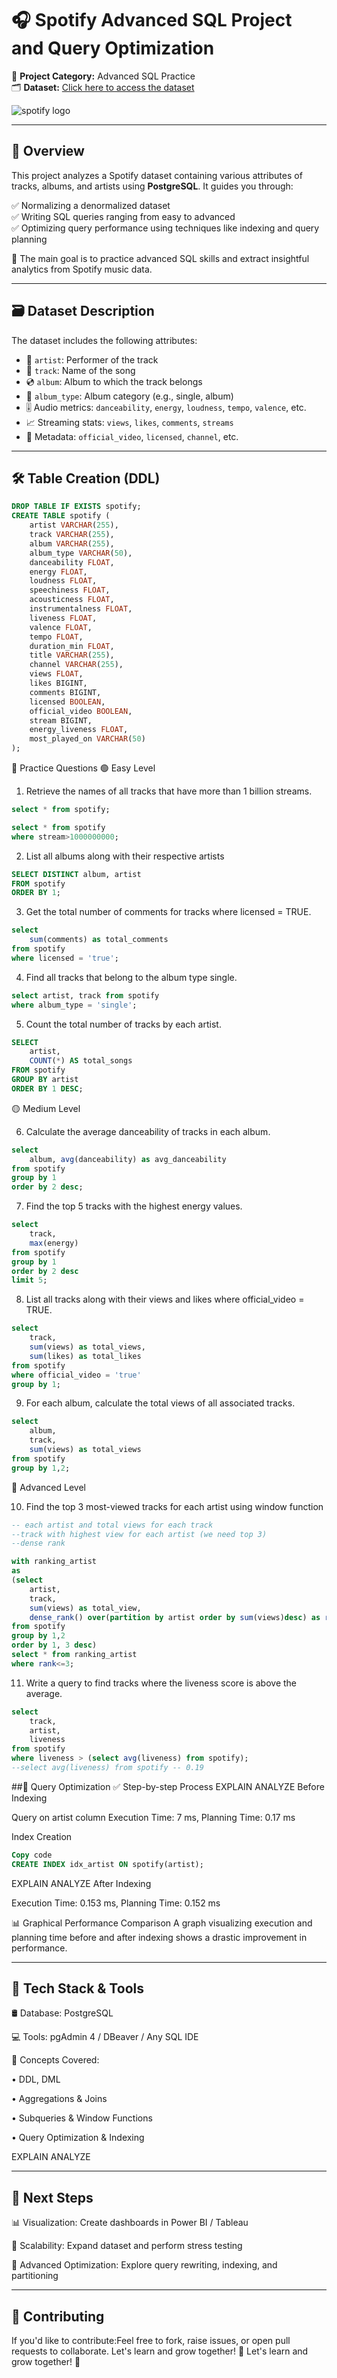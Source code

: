 # 🎧 Spotify Advanced SQL Project and Query Optimization

📌 **Project Category:** Advanced SQL Practice  
🗂️ **Dataset:** [Click here to access the dataset](https://www.kaggle.com/datasets/sanjanchaudhari/spotify-dataset) 

![spotify logo](https://github.com/user-attachments/assets/4c9692be-4b60-438e-b430-2e15840eb6c4)

---

## 📄 Overview

This project analyzes a Spotify dataset containing various attributes of tracks, albums, and artists using **PostgreSQL**. It guides you through:

✅ Normalizing a denormalized dataset  
✅ Writing SQL queries ranging from easy to advanced  
✅ Optimizing query performance using techniques like indexing and query planning

🎯 The main goal is to practice advanced SQL skills and extract insightful analytics from Spotify music data.

---

## 🗃️ Dataset Description

The dataset includes the following attributes:

- 🎤 `artist`: Performer of the track  
- 🎵 `track`: Name of the song  
- 💿 `album`: Album to which the track belongs  
- 🧾 `album_type`: Album category (e.g., single, album)  
- 🎚️ Audio metrics: `danceability`, `energy`, `loudness`, `tempo`, `valence`, etc.  
- 📈 Streaming stats: `views`, `likes`, `comments`, `streams`  
- 🔖 Metadata: `official_video`, `licensed`, `channel`, etc.

---

## 🛠️ Table Creation (DDL)

```sql
DROP TABLE IF EXISTS spotify;
CREATE TABLE spotify (
    artist VARCHAR(255),
    track VARCHAR(255),
    album VARCHAR(255),
    album_type VARCHAR(50),
    danceability FLOAT,
    energy FLOAT,
    loudness FLOAT,
    speechiness FLOAT,
    acousticness FLOAT,
    instrumentalness FLOAT,
    liveness FLOAT,
    valence FLOAT,
    tempo FLOAT,
    duration_min FLOAT,
    title VARCHAR(255),
    channel VARCHAR(255),
    views FLOAT,
    likes BIGINT,
    comments BIGINT,
    licensed BOOLEAN,
    official_video BOOLEAN,
    stream BIGINT,
    energy_liveness FLOAT,
    most_played_on VARCHAR(50)
);
```

🔎 Practice Questions
🟢 Easy Level
1. Retrieve the names of all tracks that have more than 1 billion streams.
``` sql
select * from spotify;

select * from spotify 
where stream>1000000000;
```
2. List all albums along with their respective artists

```sql
SELECT DISTINCT album, artist
FROM spotify
ORDER BY 1;
```
3. Get the total number of comments for tracks where licensed = TRUE.
```sql
select 
	sum(comments) as total_comments
from spotify
where licensed = 'true';
```
4. Find all tracks that belong to the album type single.
```sql
select artist, track from spotify
where album_type = 'single';
```
5. Count the total number of tracks by each artist.

```sql
SELECT 
    artist, 
    COUNT(*) AS total_songs
FROM spotify
GROUP BY artist
ORDER BY 1 DESC;
```

🟡 Medium Level

6. Calculate the average danceability of tracks in each album.
```sql
select 
	album, avg(danceability) as avg_danceability
from spotify
group by 1
order by 2 desc;
```
7. Find the top 5 tracks with the highest energy values.
```sql
select 
	track,
	max(energy)
from spotify 
group by 1
order by 2 desc
limit 5;
```
8. List all tracks along with their views and likes where official_video = TRUE.
```sql
select 
	track, 
	sum(views) as total_views,
	sum(likes) as total_likes
from spotify
where official_video = 'true'
group by 1;	
```
9. For each album, calculate the total views of all associated tracks.
```sql
select 
	album,
	track,
	sum(views) as total_views
from spotify
group by 1,2;
```

🔴 Advanced Level
   
10. Find the top 3 most-viewed tracks for each artist using window function
```sql
-- each artist and total views for each track
--track with highest view for each artist (we need top 3)
--dense rank

with ranking_artist
as
(select 
	artist,
	track,
	sum(views) as total_view,
	dense_rank() over(partition by artist order by sum(views)desc) as rank
from spotify
group by 1,2
order by 1, 3 desc)
select * from ranking_artist
where rank<=3;
```
11. Write a query to find tracks where the liveness score is above the average.
```sql
select 
	track, 
	artist,
	liveness
from spotify
where liveness > (select avg(liveness) from spotify);
--select avg(liveness) from spotify -- 0.19
```

##🚀 Query Optimization
✅ Step-by-step Process
EXPLAIN ANALYZE Before Indexing

Query on artist column
Execution Time: 7 ms, Planning Time: 0.17 ms

Index Creation

```sql
Copy code
CREATE INDEX idx_artist ON spotify(artist);
```
EXPLAIN ANALYZE After Indexing

Execution Time: 0.153 ms, Planning Time: 0.152 ms

📊 Graphical Performance Comparison
A graph visualizing execution and planning time before and after indexing shows a drastic improvement in performance.

---

## 🧰 Tech Stack & Tools
🛢️ Database: PostgreSQL

💻 Tools: pgAdmin 4 / DBeaver / Any SQL IDE

🧠 Concepts Covered:

• DDL, DML

• Aggregations & Joins

• Subqueries & Window Functions

• Query Optimization & Indexing

EXPLAIN ANALYZE

---

## 🎯 Next Steps
📊 Visualization: Create dashboards in Power BI / Tableau

🧩 Scalability: Expand dataset and perform stress testing

🧠 Advanced Optimization: Explore query rewriting, indexing, and partitioning

---

## 🤝 Contributing
If you'd like to contribute:Feel free to fork, raise issues, or open pull requests to collaborate. Let's learn and grow together! 🌱
Let's learn and grow together! 🌱
